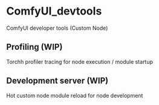 # ComfyUI_devtools
ComfyUI developer tools (Custom Node)

## Profiling (WIP)
Torchh profiler tracing for node execution / module startup

## Development server (WIP)
Hot custom node module reload for node development
